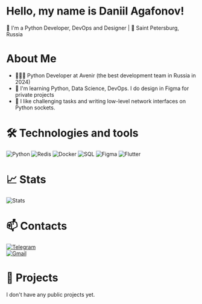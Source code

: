 # Hello, my name is Daniil Agafonov!

🚀 I'm a Python Developer, DevOps and Designer | 📍 Saint Petersburg, Russia

# About Me

- 🧑🏻‍💻 Python Developer at Avenir (the best development team in Russia in 2024)
- 🌱 I'm learning Python, Data Science, DevOps. I do design in Figma for private projects
- 🎯 I like challenging tasks and writing low-level network interfaces on Python sockets.

# 🛠️ Technologies and tools
![Python](https://img.shields.io/badge/Python-3776AB?style=for-the-badge&logo=python&logoColor=white)
![Redis](https://img.shields.io/badge/Redis-DC382D?style=for-the-badge&logo=redis&logoColor=white)
![Docker](https://img.shields.io/badge/Docker-2496ED?style=for-the-badge&logo=docker&logoColor=white)
![SQL](https://img.shields.io/badge/SQL-4479A1?style=for-the-badge&logo=postgresql&logoColor=white)
![Figma](https://img.shields.io/badge/Figma-F24E1E?style=for-the-badge&logo=figma&logoColor=white)
![Flutter](https://img.shields.io/badge/Flutter-02569B?style=for-the-badge&logo=flutter&logoColor=white)

# 📈 Stats
![Stats](https://github-readme-stats.vercel.app/api?username=iagafon&theme=radical)

# 📫 Contacts
[![Telegram](https://img.shields.io/badge/Telegram-2CA5E0?style=for-the-badge&logo=telegram&logoColor=white)](https://t.me/iagafon)  
[![Gmail](https://img.shields.io/badge/Gmail-D14836?style=for-the-badge&logo=gmail&logoColor=white)](mailto:iiagafon@yandex.ru)  

# 📌 Projects  
I don't have any public projects yet.
